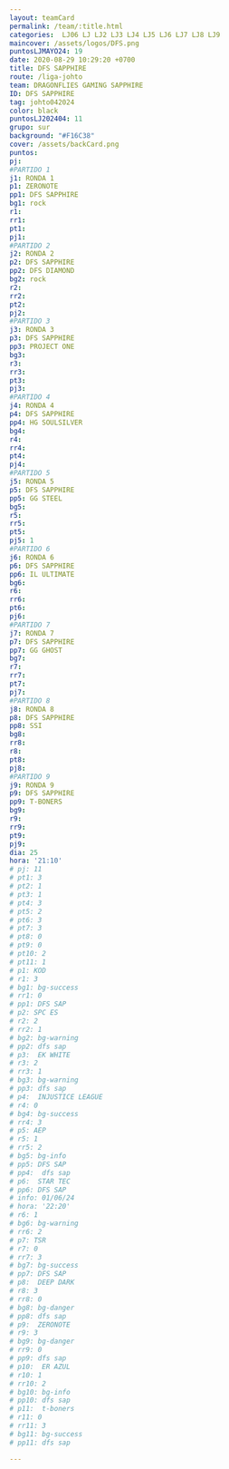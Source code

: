 ```yaml
---
layout: teamCard
permalink: /team/:title.html
categories:  LJ06 LJ LJ2 LJ3 LJ4 LJ5 LJ6 LJ7 LJ8 LJ9 
maincover: /assets/logos/DFS.png
puntosLJMAYO24: 19
date: 2020-08-29 10:29:20 +0700
title: DFS SAPPHIRE
route: /liga-johto
team: DRAGONFLIES GAMING SAPPHIRE
ID: DFS SAPPHIRE
tag: johto042024
color: black
puntosLJ202404: 11
grupo: sur
background: "#F16C38"
cover: /assets/backCard.png
puntos: 
pj: 
#PARTIDO 1
j1: RONDA 1
p1: ZERONOTE
pp1: DFS SAPPHIRE
bg1: rock
r1: 
rr1: 
pt1: 
pj1: 
#PARTIDO 2
j2: RONDA 2
p2: DFS SAPPHIRE
pp2: DFS DIAMOND
bg2: rock
r2: 
rr2: 
pt2: 
pj2: 
#PARTIDO 3
j3: RONDA 3
p3: DFS SAPPHIRE
pp3: PROJECT ONE
bg3:
r3: 
rr3: 
pt3: 
pj3: 
#PARTIDO 4
j4: RONDA 4
p4: DFS SAPPHIRE
pp4: HG SOULSILVER
bg4: 
r4: 
rr4: 
pt4: 
pj4: 
#PARTIDO 5
j5: RONDA 5
p5: DFS SAPPHIRE
pp5: GG STEEL
bg5: 
r5: 
rr5: 
pt5: 
pj5: 1
#PARTIDO 6
j6: RONDA 6
p6: DFS SAPPHIRE
pp6: IL ULTIMATE
bg6: 
r6: 
rr6: 
pt6: 
pj6: 
#PARTIDO 7
j7: RONDA 7
p7: DFS SAPPHIRE
pp7: GG GHOST
bg7: 
r7: 
rr7: 
pt7: 
pj7: 
#PARTIDO 8
j8: RONDA 8
p8: DFS SAPPHIRE
pp8: SSI
bg8: 
rr8: 
r8: 
pt8: 
pj8: 
#PARTIDO 9
j9: RONDA 9
p9: DFS SAPPHIRE
pp9: T-BONERS
bg9:
r9: 
rr9: 
pt9: 
pj9: 
dia: 25
hora: '21:10'
# pj: 11
# pt1: 3
# pt2: 1
# pt3: 1
# pt4: 3
# pt5: 2
# pt6: 3
# pt7: 3
# pt8: 0
# pt9: 0
# pt10: 2
# pt11: 1
# p1: KOD
# r1: 3
# bg1: bg-success
# rr1: 0
# pp1: DFS SAP
# p2: SPC ES
# r2: 2
# rr2: 1
# bg2: bg-warning
# pp2: dfs sap
# p3:  EK WHITE
# r3: 2
# rr3: 1
# bg3: bg-warning
# pp3: dfs sap
# p4:  INJUSTICE LEAGUE
# r4: 0
# bg4: bg-success
# rr4: 3
# p5: AEP
# r5: 1
# rr5: 2
# bg5: bg-info
# pp5: DFS SAP
# pp4:  dfs sap
# p6:  STAR TEC
# pp6: DFS SAP
# info: 01/06/24
# hora: '22:20'
# r6: 1
# bg6: bg-warning
# rr6: 2
# p7: TSR
# r7: 0
# rr7: 3
# bg7: bg-success
# pp7: DFS SAP
# p8:  DEEP DARK
# r8: 3
# rr8: 0
# bg8: bg-danger
# pp8: dfs sap
# p9:  ZERONOTE
# r9: 3
# bg9: bg-danger
# rr9: 0
# pp9: dfs sap
# p10:  ER AZUL
# r10: 1
# rr10: 2
# bg10: bg-info
# pp10: dfs sap
# p11:  t-boners
# r11: 0
# rr11: 3
# bg11: bg-success
# pp11: dfs sap

---
```

